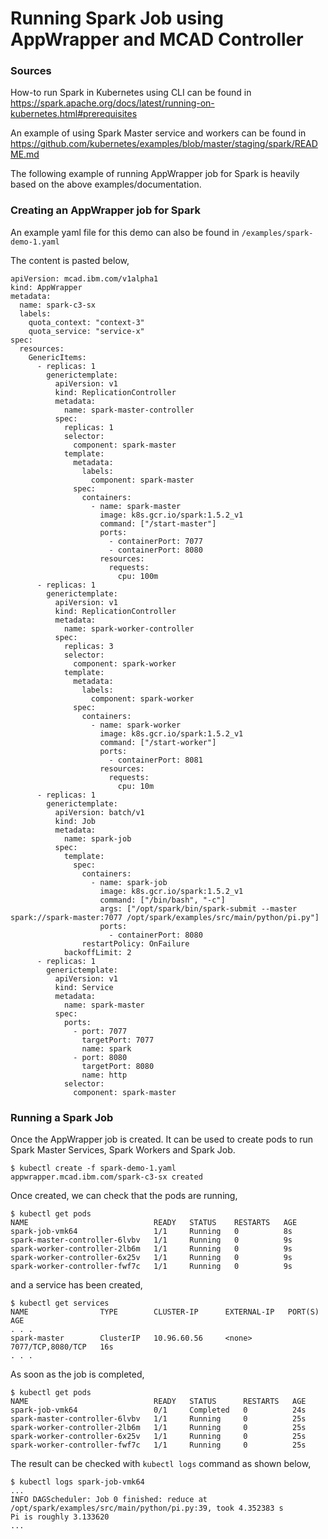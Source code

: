 # Running Spark Job using AppWrapper and MCAD Controller


### Sources

How-to run Spark in Kubernetes using CLI can be found in https://spark.apache.org/docs/latest/running-on-kubernetes.html#prerequisites 

An example of using Spark Master service and workers can be found in https://github.com/kubernetes/examples/blob/master/staging/spark/README.md 

The following example of running AppWrapper job for Spark is heavily based on the above examples/documentation.

### Creating an AppWrapper job for Spark

An example yaml file for this demo can also be found in 
```/examples/spark-demo-1.yaml```

The content is pasted below, 


```
apiVersion: mcad.ibm.com/v1alpha1
kind: AppWrapper
metadata:
  name: spark-c3-sx
  labels:
    quota_context: "context-3"
    quota_service: "service-x"
spec:
  resources:
    GenericItems:
      - replicas: 1
        generictemplate:
          apiVersion: v1
          kind: ReplicationController
          metadata:
            name: spark-master-controller
          spec:
            replicas: 1
            selector:
              component: spark-master
            template:
              metadata:
                labels:
                  component: spark-master
              spec:
                containers:
                  - name: spark-master
                    image: k8s.gcr.io/spark:1.5.2_v1
                    command: ["/start-master"]
                    ports:
                      - containerPort: 7077
                      - containerPort: 8080
                    resources:
                      requests:
                        cpu: 100m
      - replicas: 1
        generictemplate:
          apiVersion: v1
          kind: ReplicationController
          metadata:
            name: spark-worker-controller
          spec:
            replicas: 3
            selector:
              component: spark-worker
            template:
              metadata:
                labels:
                  component: spark-worker
              spec:
                containers:
                  - name: spark-worker
                    image: k8s.gcr.io/spark:1.5.2_v1
                    command: ["/start-worker"]
                    ports:
                      - containerPort: 8081
                    resources:
                      requests:
                        cpu: 10m
      - replicas: 1
        generictemplate:
          apiVersion: batch/v1
          kind: Job
          metadata:
            name: spark-job
          spec:
            template:
              spec:
                containers:
                  - name: spark-job
                    image: k8s.gcr.io/spark:1.5.2_v1
                    command: ["/bin/bash", "-c"]
                    args: ["/opt/spark/bin/spark-submit --master spark://spark-master:7077 /opt/spark/examples/src/main/python/pi.py"]
                    ports:
                      - containerPort: 8080
                restartPolicy: OnFailure
            backoffLimit: 2
      - replicas: 1
        generictemplate:
          apiVersion: v1
          kind: Service
          metadata:
            name: spark-master
          spec:
            ports:
              - port: 7077
                targetPort: 7077
                name: spark
              - port: 8080
                targetPort: 8080
                name: http
            selector:
              component: spark-master

```

### Running a Spark Job

Once the AppWrapper job is created. It can be used to create pods to run Spark Master Services, Spark Workers and Spark Job. 

```
$ kubectl create -f spark-demo-1.yaml 
appwrapper.mcad.ibm.com/spark-c3-sx created
```

Once created, we can check that the pods are running,

```
$ kubectl get pods
NAME                            READY   STATUS    RESTARTS   AGE
spark-job-vmk64                 1/1     Running   0          8s
spark-master-controller-6lvbv   1/1     Running   0          9s
spark-worker-controller-2lb6m   1/1     Running   0          9s
spark-worker-controller-6x25v   1/1     Running   0          9s
spark-worker-controller-fwf7c   1/1     Running   0          9s
```

and a service has been created, 

```
$ kubectl get services
NAME                TYPE        CLUSTER-IP      EXTERNAL-IP   PORT(S)             AGE
. . .
spark-master        ClusterIP   10.96.60.56     <none>        7077/TCP,8080/TCP   16s
. . .
```

As soon as the job is completed, 
```
$ kubectl get pods
NAME                            READY   STATUS      RESTARTS   AGE
spark-job-vmk64                 0/1     Completed   0          24s
spark-master-controller-6lvbv   1/1     Running     0          25s
spark-worker-controller-2lb6m   1/1     Running     0          25s
spark-worker-controller-6x25v   1/1     Running     0          25s
spark-worker-controller-fwf7c   1/1     Running     0          25s
```

The result can be checked with ```kubectl logs``` command as shown below,

```
$ kubectl logs spark-job-vmk64 
...
INFO DAGScheduler: Job 0 finished: reduce at /opt/spark/examples/src/main/python/pi.py:39, took 4.352383 s
Pi is roughly 3.133620
...
```

